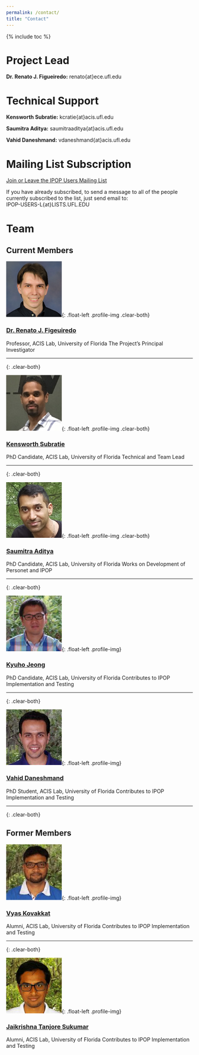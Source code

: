 ```yaml
---
permalink: /contact/
title: "Contact"
---
```

{% include toc %}

# Project Lead

**Dr. Renato J. Figueiredo:** <i class="fa fa-envelope-o" aria-hidden="true"></i> renato{at}ece.ufl.edu

# Technical Support

**Kensworth Subratie:** <i class="fa fa-envelope-o" aria-hidden="true"></i> kcratie{at}acis.ufl.edu

**Saumitra Aditya:** <i class="fa fa-envelope-o" aria-hidden="true"></i> saumitraaditya{at}acis.ufl.edu

**Vahid Daneshmand:** <i class="fa fa-envelope-o" aria-hidden="true"></i> vdaneshmand{at}acis.ufl.edu

# Mailing List Subscription

[Join or Leave the IPOP Users Mailing List <i class="fa fa-external-link" aria-hidden="true"></i>]

If you have already subscribed, to send a message to all of the people currently subscribed to the list, just send email to:  
<i class="fa fa-envelope-o" aria-hidden="true"></i> IPOP-USERS-L{at}LISTS.UFL.EDU

# Team

## Current Members

![Dr. Renato J. Figueiredo](../assets/images/renato.jpg){: .float-left .profile-img .clear-both}
<h3><a href="https://www.acis.ufl.edu/people/renatof">Dr. Renato J. Figeuiredo <i class="fa fa-external-link" aria-hidden="true"></i></a></h3>
Professor, ACIS Lab, University of Florida  
The Project’s Principal Investigator

---
{: .clear-both}

![Kensworth Subratie](../assets/images/ken.jpg){: .float-left .profile-img .clear-both}
<h3><a href="https://www.acis.ufl.edu/people/kcratie">Kensworth Subratie <i class="fa fa-external-link" aria-hidden="true"></i></a></h3>
PhD Candidate, ACIS Lab, University of Florida  
Technical and Team Lead

---
{: .clear-both}

![Saumitra Aditya](../assets/images/saumitra.jpg){: .float-left .profile-img .clear-both}
<h3><a href="https://www.acis.ufl.edu/people/saumitraaditya">Saumitra Aditya <i class="fa fa-external-link" aria-hidden="true"></i></a></h3>
PhD Candidate, ACIS Lab, University of Florida  
Works on Development of Personet and IPOP

---
{: .clear-both}

![Kyuho Jeong](../assets/images/kyuho.jpg){: .float-left .profile-img}
<h3><a href="https://www.acis.ufl.edu/people/xetron">Kyuho Jeong <i class="fa fa-external-link" aria-hidden="true"></i></a></h3>
PhD Candidate, ACIS Lab, University of Florida  
Contributes to IPOP Implementation and Testing

---
{: .clear-both}

![Vahid Daneshmand](../assets/images/vahid.jpg){: .float-left .profile-img}
<h3><a href="https://www.acis.ufl.edu/people/vdaneshmand">Vahid Daneshmand <i class="fa fa-external-link" aria-hidden="true"></i></a></h3>
PhD Student, ACIS Lab, University of Florida  
Contributes to IPOP Implementation and Testing

---
{: .clear-both}

## Former Members

![Vyas Kovakkat](../assets/images/vyas.jpg){: .float-left .profile-img}
<h3><a href="https://www.acis.ufl.edu/people/vyaskovakkat">Vyas Kovakkat <i class="fa fa-external-link" aria-hidden="true"></i></a></h3>
Alumni, ACIS Lab, University of Florida  
Contributes to IPOP Implementation and Testing

---
{: .clear-both}

![Jaikrishna Tanjore Sukumar](../assets/images/jaikrishna.jpg){: .float-left .profile-img}
<h3><a href="https://www.acis.ufl.edu/people/jaikrishna">Jaikrishna Tanjore Sukumar <i class="fa fa-external-link" aria-hidden="true"></i></a></h3>
Alumni, ACIS Lab, University of Florida  
Contributes to IPOP Implementation and Testing

[Join or Leave the IPOP Users Mailing List <i class="fa fa-external-link" aria-hidden="true"></i>]: (https://lists.ufl.edu/cgi-bin/wa?SUBED1=IPOP-USERS-L&A=1)